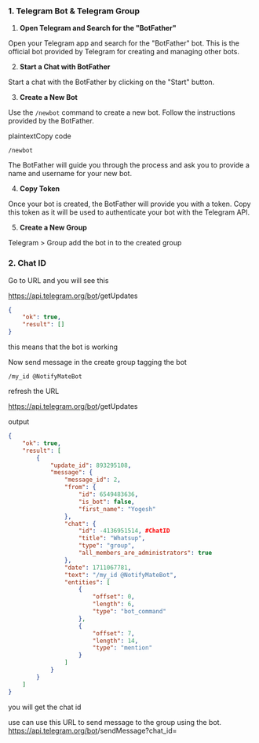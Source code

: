 
### 1. Telegram Bot & Telegram Group

1. **Open Telegram and Search for the "BotFather"**

Open your Telegram app and search for the "BotFather" bot. This is the official bot provided by Telegram for creating and managing other bots.

2. **Start a Chat with BotFather**

Start a chat with the BotFather by clicking on the "Start" button.

3. **Create a New Bot**

Use the `/newbot` command to create a new bot. Follow the instructions provided by the BotFather.

plaintextCopy code

`/newbot`

The BotFather will guide you through the process and ask you to provide a name and username for your new bot.

4. **Copy Token**

Once your bot is created, the BotFather will provide you with a token. Copy this token as it will be used to authenticate your bot with the Telegram API.

 
 5. **Create a New Group**

Telegram > Group
add the bot in to the created group


### 2. Chat ID

Go to URL and you will see this 

https://api.telegram.org/bot<botToken>/getUpdates


``` JSON
{
    "ok": true,
    "result": []
}
```
this means that the bot is working

Now send message in the create group tagging the bot

``` CMD
/my_id @NotifyMateBot
```

refresh the URL

https://api.telegram.org/bot<botToken>/getUpdates

output
```JSON
{
    "ok": true,
    "result": [
        {
            "update_id": 893295108,
            "message": {
                "message_id": 2,
                "from": {
                    "id": 6549483636,
                    "is_bot": false,
                    "first_name": "Yogesh"
                },
                "chat": {
                    "id": -4136951514, #ChatID
                    "title": "Whatsup",
                    "type": "group",
                    "all_members_are_administrators": true
                },
                "date": 1711067781,
                "text": "/my_id @NotifyMateBot",
                "entities": [
                    {
                        "offset": 0,
                        "length": 6,
                        "type": "bot_command"
                    },
                    {
                        "offset": 7,
                        "length": 14,
                        "type": "mention"
                    }
                ]
            }
        }
    ]
}
```

you will get the chat id

use can use this URL to send message to the group using the bot.
https://api.telegram.org/bot<botToken>/sendMessage?chat_id=<chatID>


